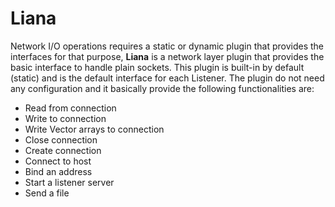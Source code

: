 # Liana

Network I/O operations requires a static or dynamic plugin that provides the interfaces for that purpose, __Liana__ is a network layer plugin that provides the basic interface to handle plain sockets. This plugin is built-in by default (static) and is the default interface for each Listener. The plugin do not need any configuration and it basically provide the following functionalities are:

* Read from connection
* Write to connection
* Write Vector arrays to connection
* Close connection
* Create connection
* Connect to host
* Bind an address
* Start a listener server
* Send a file
